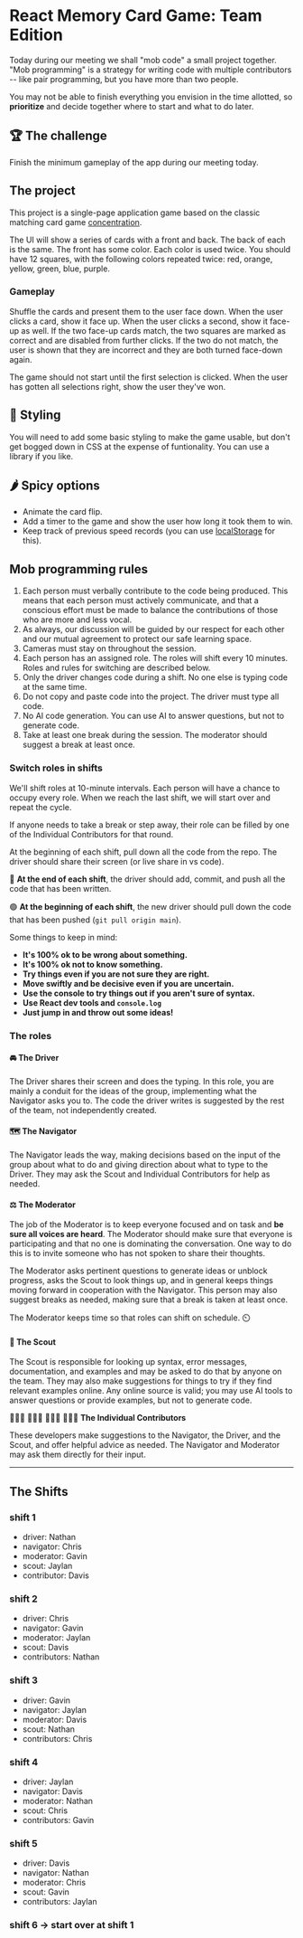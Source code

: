 # React Memory Card Game: Team Edition

Today during our meeting we shall "mob code" a small project together. "Mob programming" is a strategy for writing code with multiple contributors -- like pair programming, but you have more than two people.

You may not be able to finish everything you envision in the time allotted, so **prioritize** and decide together where to start and what to do later.

## 🏆  The challenge

Finish the minimum gameplay of the app during our meeting today. 


## The project

This project is a single-page application game based on the classic matching card game [concentration](https://en.wikipedia.org/wiki/Concentration_(card_game)).

The UI will show a series of cards with a front and back. The back of each is the same. The front has some color. Each color is used twice. You should have 12 squares, with the following colors repeated twice: red, orange, yellow, green, blue, purple. 

### Gameplay

Shuffle the cards and present them to the user face down. When the user clicks a card, show it face up. When the user clicks a second, show it face-up as well. If the two face-up cards match, the two squares are marked as correct and are disabled from further clicks. If the two do not match, the user is shown that they are incorrect and they are both turned face-down again.

The game should not start until the first selection is clicked. When the user has gotten all selections right, show the user they've won.

## 💅 Styling

You will need to add some basic styling to make the game usable, but don't get bogged down in CSS at the expense of funtionality. You can use a library if you like.

## 🌶️ Spicy options

- Animate the card flip.
- Add a timer to the game and show the user how long it took them to win.
- Keep track of previous speed records (you can use [localStorage](https://developer.mozilla.org/en-US/docs/Web/API/Web_Storage_API) for this).


## Mob programming rules

1. Each person must verbally contribute to the code being produced. This means that each person must actively communicate, and that a conscious effort must be made to balance the contributions of those who are more and less vocal.
3. As always, our discussion will be guided by our respect for each other and our mutual agreement to protect our safe learning space.
4. Cameras must stay on throughout the session.
5. Each person has an assigned role. The roles will shift every 10 minutes. Roles and rules for switching are described below.
6. Only the driver changes code during a shift. No one else is typing code at the same time.
7. Do not copy and paste code into the project. The driver must type all code.
8. No AI code generation. You can use AI to answer questions, but not to generate code.
9. Take at least one break during the session. The moderator should suggest a break at least once.

### Switch roles in shifts

We'll shift roles at 10-minute intervals. Each person will have a chance to occupy every role. When we reach the last shift, we will start over and repeat the cycle.

If anyone needs to take a break or step away, their role can be filled by one of the Individual Contributors for that round.

At the beginning of each shift, pull down all the code from the repo. The driver should share their screen (or live share in vs code).

🔴 **At the end of each shift**, the driver should add, commit, and push all the code that has been written.

🟢 **At the beginning of each shift**, the new driver should pull down the code that has been pushed (`git pull origin main`).


Some things to keep in mind:

- **It's 100% ok to be wrong about something.**
- **It's 100% ok not to know something.**
- **Try things even if you are not sure they are right.**
- **Move swiftly and be decisive even if you are uncertain.**
- **Use the console to try things out if you aren't sure of syntax.**
- **Use React dev tools and `console.log`**
- **Just jump in and throw out some ideas!**

### The roles

#### 🚘 **The Driver**

The Driver shares their screen and does the typing. In this role, you are mainly a conduit for the ideas of the group, implementing what the Navigator asks you to. The code the driver writes is suggested by the rest of the team, not independently created.

#### 🗺️ **The Navigator**

The Navigator leads the way, making decisions based on the input of the group about what to do and giving direction about what to type to the Driver. They may ask the Scout and Individual Contributors for help as needed.

#### ⚖️ **The Moderator**

The job of the Moderator is to keep everyone focused and on task and **be sure all voices are heard**. The Moderator should make sure that everyone is participating and that no one is dominating the conversation. One way to do this is to invite someone who has not spoken to share their thoughts.

The Moderator asks pertinent questions to generate ideas or unblock progress, asks the Scout to look things up, and in general keeps things moving forward in cooperation with the Navigator. This person may also suggest breaks as needed, making sure that a break is taken at least once.

The Moderator keeps time so that roles can shift on schedule. ⏲️

#### 🔭 **The Scout**

The Scout is responsible for looking up syntax, error messages, documentation, and examples and may be asked to do that by anyone on the team. They may also make suggestions for things to try if they find relevant examples online. Any online source is valid; you may use AI tools to answer questions or provide examples, but not to generate code.

👩🏽‍💻 👨🏻‍💻 👨🏿‍💻 👩🏼‍💻 **The Individual Contributors**

These developers make suggestions to the Navigator, the Driver, and the Scout, and offer helpful advice as needed. The Navigator and Moderator may ask them directly for their input.

---

## The Shifts

### shift 1

- driver: Nathan
- navigator: Chris
- moderator: Gavin
- scout: Jaylan
- contributor: Davis

### shift 2

- driver: Chris
- navigator: Gavin
- moderator: Jaylan
- scout: Davis
- contributors: Nathan

### shift 3

- driver: Gavin
- navigator: Jaylan
- moderator: Davis
- scout: Nathan
- contributors: Chris

### shift 4

- driver: Jaylan
- navigator: Davis
- moderator: Nathan
- scout: Chris
- contributors: Gavin

### shift 5

- driver: Davis
- navigator: Nathan
- moderator: Chris
- scout: Gavin
- contributors: Jaylan

### shift 6 -> start over at shift 1
